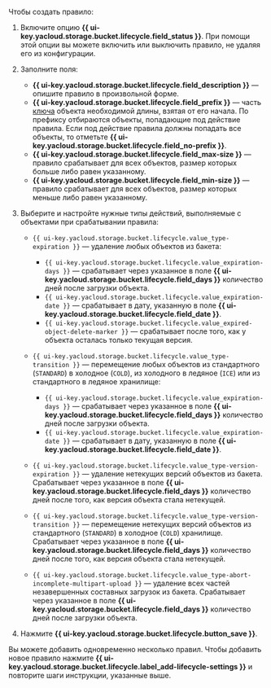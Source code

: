 Чтобы создать правило:

1. Включите опцию **{{ ui-key.yacloud.storage.bucket.lifecycle.field_status }}**. При помощи этой опции вы можете включить или выключить правило, не удаляя его из конфигурации.
1. Заполните поля:
   * **{{ ui-key.yacloud.storage.bucket.lifecycle.field_description }}** — опишите правило в произвольной форме.
   * **{{ ui-key.yacloud.storage.bucket.lifecycle.field_prefix }}** — часть [ключа](../concepts/object.md#key) объекта необходимой длины, взятая от его начала. По префиксу отбираются объекты, попадающие под действие правила. Если под действие правила должны попадать все объекты, то отметьте **{{ ui-key.yacloud.storage.bucket.lifecycle.field_no-prefix }}**.
   * **{{ ui-key.yacloud.storage.bucket.lifecycle.field_max-size }}** — правило срабатывает для всех объектов, размер которых больше либо равен указанному.
   * **{{ ui-key.yacloud.storage.bucket.lifecycle.field_min-size }}** — правило срабатывает для всех объектов, размер которых меньше либо равен указанному.
1. Выберите и настройте нужные типы действий, выполняемые с объектами при срабатывании правила:
   * `{{ ui-key.yacloud.storage.bucket.lifecycle.value_type-expiration }}` — удаление любых объектов из бакета:

     * `{{ ui-key.yacloud.storage.bucket.lifecycle.value_expiration-days }}` — срабатывает через указанное в поле **{{ ui-key.yacloud.storage.bucket.lifecycle.field_days }}** количество дней после загрузки объекта.
     * `{{ ui-key.yacloud.storage.bucket.lifecycle.value_expiration-date }}` — срабатывает в дату, указанную в поле **{{ ui-key.yacloud.storage.bucket.lifecycle.field_date }}**.
     * `{{ ui-key.yacloud.storage.bucket.lifecycle.value_expired-object-delete-marker }}` — срабатывает после того, как у объекта осталась только текущая версия.

   * `{{ ui-key.yacloud.storage.bucket.lifecycle.value_type-transition }}` — перемещение любых объектов из стандартного (`STANDARD`) в холодное (`COLD`), из холодного в ледяное (`ICE`) или из стандартного в ледяное хранилище:

     * `{{ ui-key.yacloud.storage.bucket.lifecycle.value_expiration-days }}` — срабатывает через указанное в поле **{{ ui-key.yacloud.storage.bucket.lifecycle.field_days }}** количество дней после загрузки объекта.
     * `{{ ui-key.yacloud.storage.bucket.lifecycle.value_expiration-date }}` — срабатывает в дату, указанную в поле **{{ ui-key.yacloud.storage.bucket.lifecycle.field_date }}**.

   * `{{ ui-key.yacloud.storage.bucket.lifecycle.value_type-version-expiration }}` — удаление нетекущих версий объектов из бакета. Срабатывает через указанное в поле **{{ ui-key.yacloud.storage.bucket.lifecycle.field_days }}** количество дней после того, как версия объекта стала нетекущей.
   * `{{ ui-key.yacloud.storage.bucket.lifecycle.value_type-version-transition }}` — перемещение нетекущих версий объектов из стандартного (`STANDARD`) в холодное (`COLD`) хранилище. Срабатывает через указанное в поле **{{ ui-key.yacloud.storage.bucket.lifecycle.field_days }}** количество дней после того, как версия объекта стала нетекущей.
   * `{{ ui-key.yacloud.storage.bucket.lifecycle.value_type-abort-incomplete-multipart-upload }}` — удаление всех частей незавершенных составных загрузок из бакета. Срабатывает через указанное в поле **{{ ui-key.yacloud.storage.bucket.lifecycle.field_days }}** количество дней после загрузки объекта.

1. Нажмите **{{ ui-key.yacloud.storage.bucket.lifecycle.button_save }}**.

Вы можете добавить одновременно несколько правил. Чтобы добавить новое правило нажмите **{{ ui-key.yacloud.storage.bucket.lifecycle.label_add-lifecycle-settings }}** и повторите шаги инструкции, указанные выше.